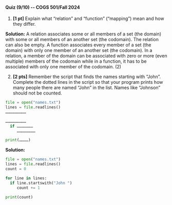 #### Quiz (9/10) -- COGS 501/Fall 2024

1. **[1 pt]** Explain what “relation” and “function” (“mapping”) mean and how they differ.

**Solution:**
A relation associates some or all members of a set (the domain) with some or all members of an another set (the codomain). The relation can also be empty. A function associates every member of a set (the domain) with only one member of an another set (the codomain). In a relation, a member of the domain can be associated with zero or more (even multiple) members of the codomain while in a function, it has to be associated with only one member of the codomain. (2)

2. **[2 pts]** Remember the script that finds the names starting with “John”. Complete the dotted lines in the script so that your program prints how many people there are named “John” in the list. Names like “Johnson” should not be counted.

```python
file = open("names.txt")
lines = file.readlines()
………………………

………………………
  if …………………
     ……………………

print(…………)
```

**Solution:**
```python
file = open("names.txt")
lines = file.readlines()
count = 0

for line in lines:
  if line.startswith("John ")
     count += 1

print(count)
```
